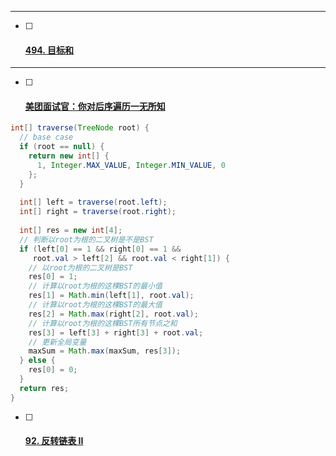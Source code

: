 
---
- [ ] #### [494. 目标和](https://leetcode-cn.com/problems/target-sum/)

  
---
- [ ] #### [美团面试官：你对后序遍历一无所知](https://labuladong.gitee.io/algo/2/18/27/)

```java
int[] traverse(TreeNode root) {
  // base case
  if (root == null) {
    return new int[] {
      1, Integer.MAX_VALUE, Integer.MIN_VALUE, 0
    };
  }
  
  int[] left = traverse(root.left);
  int[] right = traverse(root.right);
  
  int[] res = new int[4];
  // 判断以root为根的二叉树是不是BST
  if (left[0] == 1 && right[0] == 1 &&
     root.val > left[2] && root.val < right[1]) {
    // 以root为根的二叉树是BST
    res[0] = 1;
    // 计算以root为根的这棵BST的最小值
    res[1] = Math.min(left[1], root.val);
    // 计算以root为根的这棵BST的最大值
    res[2] = Math.max(right[2], root.val);
    // 计算以root为根的这棵BST所有节点之和
    res[3] = left[3] + right[3] + root.val;
    // 更新全局变量
    maxSum = Math.max(maxSum, res[3]);
  } else {
    res[0] = 0;
  }
  return res;
}
```

- [ ] #### [92. 反转链表 II](https://leetcode-cn.com/problems/reverse-linked-list-ii/)